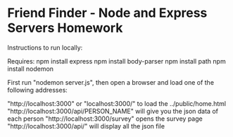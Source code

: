 ﻿# Friend Finder - Node and Express Servers Homework

Instructions to run locally:

Requires:
npm install express
npm install body-parser
npm install path
npm install nodemon

First run "nodemon server.js", then open a browser and load one of the following addresses: 

"http://localhost:3000" or "localhost:3000/" to load the ../public/home.html
"http://localhost:3000/api/PERSON_NAME" will give you the json data of each person
"http://localhost:3000/survey" opens the survey page
"http://localhost:3000/api/" will display all the json file